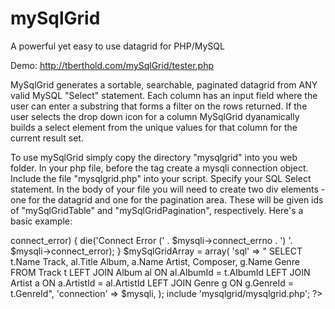 # mySqlGrid
A powerful yet easy to use datagrid for PHP/MySQL

Demo: http://tberthold.com/mySqlGrid/tester.php

MySqlGrid generates a sortable, searchable, paginated datagrid from ANY valid MySQL "Select" statement.  Each column has an input field where the user can enter a substring that forms a filter on the rows returned.  If the user selects the drop down icon for a column MySqlGrid dyanamically builds a select element from the unique values for that column for the current result set.

To use mySqlGrid simply copy the directory "mysqlgrid" into you web folder. In your php file, before the <body> tag create a mysqli connection object. Include the file "mysqlgrid.php" into your script. Specify your SQL Select statement.  In the body of your file you will need to create two div elements - one for the datagrid and one for the pagination area.  These will be given ids of "mySqlGridTable" and "mySqlGridPagination", respectively.  Here's a basic example:

<?php
    $mysqli = new mysqli('localhost', 'tberthol_chinook', 'password','tberthol_chinook');
    if($mysqli->connect_error) {
        die('Connect Error (' . $mysqli->connect_errno . ') '. $mysqli->connect_error);    
    }
    $mySqlGridArray = array(
        'sql' => "
        SELECT t.Name Track, al.Title Album, a.Name Artist, Composer, g.Name Genre FROM Track t
        LEFT JOIN Album al ON al.AlbumId = t.AlbumId
        LEFT JOIN Artist a ON a.ArtistId = al.ArtistId
        LEFT JOIN Genre g ON g.GenreId = t.GenreId",
        'connection' => $mysqli,
    );
    include 'mysqlgrid/mysqlgrid.php';
?>
<body>
<div id="mySqlGridTable"></div>
<div id="mySqlGridPagination"></div>
</body>




